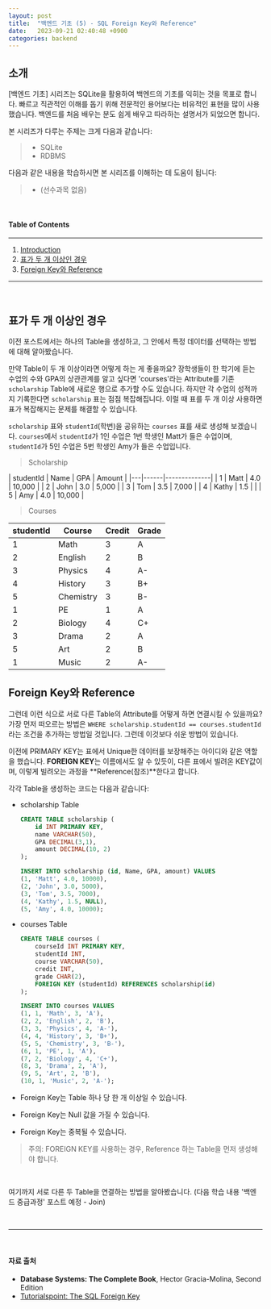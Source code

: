 ```yaml
---
layout: post
title:  "백엔드 기초 (5) - SQL Foreign Key와 Reference"
date:   2023-09-21 02:40:48 +0900
categories: backend
---
```



## 소개
[백엔드 기초] 시리즈는 SQLite을 활용하여 백엔드의 기초를 익히는 것을 목표로 합니다. 빠르고 직관적인 이해를 돕기 위해 전문적인 용어보다는 비유적인 표현을 많이 사용했습니다. 백엔드를 처음 배우는 분도 쉽게 배우고 따라하는 설명서가 되었으면 합니다.

본 시리즈가 다루는 주제는 크게 다음과 같습니다:
> - SQLite
> - RDBMS

다음과 같은 내용을 학습하시면 본 시리즈를 이해하는 데 도움이 됩니다:
> - (선수과목 없음)

&nbsp;
&nbsp;
&nbsp;
&nbsp;
&nbsp;

#### Table of Contents
---
1. [Introduction](#소개)
2. [표가 두 개 이상인 경우](#표가-두-개-이상인-경우)
3. [Foreign Key와 Reference](#foreign-key와-reference)

---

&nbsp;
&nbsp;
&nbsp;
&nbsp;
&nbsp;


## 표가 두 개 이상인 경우
이전 포스트에서는 하나의 Table을 생성하고, 그 안에서 특정 데이터를 선택하는 방법에 대해 알아봤습니다.

만약 Table이 두 개 이상이라면 어떻게 하는 게 좋을까요? 장학생들이 한 학기에 듣는 수업의 수와 GPA의 상관관계를 알고 싶다면 'courses'라는 Attribute를 기존 `scholarship` Table에 새로운 행으로 추가할 수도 있습니다. 하지만 각 수업의 성적까지 기록한다면 `scholarship` 표는 점점 복잡해집니다. 이럴 때 표를 두 개 이상 사용하면 표가 복잡해지는 문제를 해결할 수 있습니다.

`scholarship` 표와 `studentId`(학번)을 공유하는 `courses` 표를 새로 생성해 보겠습니다. `courses`에서 `studentId`가 1인 수업은 1번 학생인 Matt가 들은 수업이며, `studentId`가 5인 수업은 5번 학생인 Amy가 들은 수업입니다.


> Scholarship

  | studentId | Name | GPA   | Amount   |
  |---|------|--------------|
  | 1 | Matt  | 4.0 | 10,000 |
  | 2 | John  | 3.0  | 5,000 |
  | 3 | Tom  | 3.5  | 7,000 |
  | 4 | Kathy  | 1.5  |  |
  | 5 | Amy | 4.0 | 10,000 |

> Courses

  | studentId | Course   | Credit | Grade  |
  |----|----------|--------|-------|
  | 1  | Math     | 3      | A     |
  | 2  | English  | 2      | B     |
  | 3  | Physics  | 4      | A-    |
  | 4  | History  | 3      | B+    |
  | 5  | Chemistry| 3      | B-    |
  | 1  | PE       | 1      | A     |
  | 2  | Biology  | 4      | C+    |
  | 3  | Drama    | 2      | A     |
  | 5  | Art      | 2      | B     |
  | 1  | Music    | 2      | A-    |


## Foreign Key와 Reference

그런데 이런 식으로 서로 다른 Table의 Attribute를 어떻게 하면 연결시킬 수 있을까요? 가장 먼저 떠오르는 방법은 `WHERE scholarship.studentId == courses.studentId`라는 조건을 추가하는 방법일 것입니다. 그런데 이것보다 쉬운 방법이 있습니다.

이전에 PRIMARY KEY는 표에서 Unique한 데이터를 보장해주는 아이디와 같은 역할을 했습니다. **FOREIGN KEY**는 이름에서도 알 수 있듯이, 다른 표에서 빌려온 KEY값이며, 이렇게 빌려오는 과정을 **Reference(참조)**한다고 합니다.



각각 Table을 생성하는 코드는 다음과 같습니다:

- scholarship Table

  ```sql
  CREATE TABLE scholarship (
      id INT PRIMARY KEY,
      name VARCHAR(50),
      GPA DECIMAL(3,1),
      amount DECIMAL(10, 2)
  );

  INSERT INTO scholarship (id, Name, GPA, amount) VALUES
  (1, 'Matt', 4.0, 10000),
  (2, 'John', 3.0, 5000),
  (3, 'Tom', 3.5, 7000),
  (4, 'Kathy', 1.5, NULL),
  (5, 'Amy', 4.0, 10000);
  ```

- courses Table
  ```sql
  CREATE TABLE courses (
      courseId INT PRIMARY KEY,
      studentId INT,
      course VARCHAR(50),
      credit INT,
      grade CHAR(2),
      FOREIGN KEY (studentId) REFERENCES scholarship(id)
  );

  INSERT INTO courses VALUES
  (1, 1, 'Math', 3, 'A'),
  (2, 2, 'English', 2, 'B'),
  (3, 3, 'Physics', 4, 'A-'),
  (4, 4, 'History', 3, 'B+'),
  (5, 5, 'Chemistry', 3, 'B-'),
  (6, 1, 'PE', 1, 'A'),
  (7, 2, 'Biology', 4, 'C+'),
  (8, 3, 'Drama', 2, 'A'),
  (9, 5, 'Art', 2, 'B'),
  (10, 1, 'Music', 2, 'A-');
  ```

- Foreign Key는 Table 하나 당 한 개 이상일 수 있습니다.
- Foreign Key는 Null 값을 가질 수 있습니다.
- Foreign Key는 중복될 수 있습니다.

> 주의: FOREIGN KEY를 사용하는 경우, Reference 하는 Table을 먼저 생성해야 합니다.

&nbsp;

여기까지 서로 다른 두 Table을 연결하는 방법을 알아봤습니다. (다음 학습 내용 '백엔드 중급과정' 포스트 예정 - Join)

&nbsp;
&nbsp;

---

&nbsp;
&nbsp;
&nbsp;
&nbsp;
&nbsp;

#### 자료 출처
- **Database Systems: The Complete Book**, Hector Gracia-Molina, Second Edition
- [Tutorialspoint: The SQL Foreign Key](#https://www.tutorialspoint.com/sql/sql-foreign-key.htm)